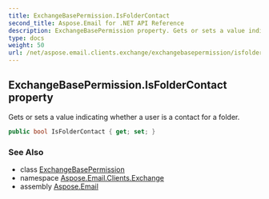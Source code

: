 ```yaml
---
title: ExchangeBasePermission.IsFolderContact
second_title: Aspose.Email for .NET API Reference
description: ExchangeBasePermission property. Gets or sets a value indicating whether a user is a contact for a folder
type: docs
weight: 50
url: /net/aspose.email.clients.exchange/exchangebasepermission/isfoldercontact/
---
```

## ExchangeBasePermission.IsFolderContact property

Gets or sets a value indicating whether a user is a contact for a folder.

```csharp
public bool IsFolderContact { get; set; }
```

### See Also

* class [ExchangeBasePermission](../)
* namespace [Aspose.Email.Clients.Exchange](../../exchangebasepermission/)
* assembly [Aspose.Email](../../../)



